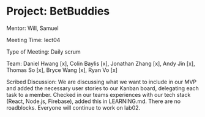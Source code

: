 # Project: BetBuddies
Mentor: Will, Samuel

Meeting Time: lect04

Type of Meeting: Daily scrum

Team: Daniel Hwang [x], Colin Baylis [x], Jonathan Zhang [x], Andy Jin [x], Thomas So [x], Bryce Wang [x], Ryan Vo [x]

Scribed Discussion: We are discussing what we want to include in our MVP and added the necessary user stories to our Kanban board, delegating each task to a member. Checked in our teams experiences with our tech stack (React, Node.js, Firebase), added this in LEARNING.md. There are no roadblocks. Everyone will continue to work on lab02.  
